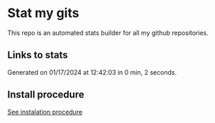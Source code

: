 # Stat my gits

This repo is an automated stats builder for all my github repositories.

## Links to stats


Generated on 01/17/2024 at 12:42:03 in 0 min, 2 seconds.

## Install procedure

[See instalation procedure](./src/install.md)
